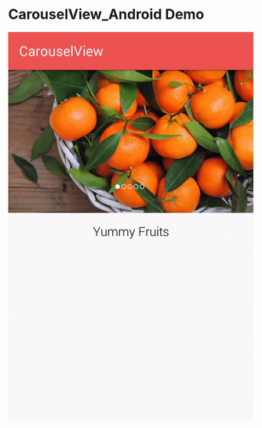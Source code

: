 # CarouselView_Android Demo

![alt tag](https://github.com/bulbulhossen/CarouselView_Android/blob/master/app/src/main/assets/carousel_gif.gif)
